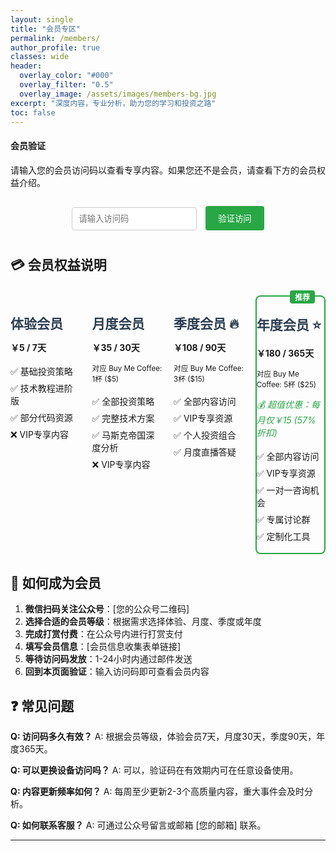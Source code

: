 ```yaml
---
layout: single
title: "会员专区"
permalink: /members/
author_profile: true
classes: wide
header:
  overlay_color: "#000"
  overlay_filter: "0.5"
  overlay_image: /assets/images/members-bg.jpg
excerpt: "深度内容，专业分析，助力您的学习和投资之路"
toc: false
---
```


<div id="member-auth-section">
  <div class="notice--info">
    <h4><i class="fas fa-key"></i> 会员验证</h4>
    <p>请输入您的会员访问码以查看专享内容。如果您还不是会员，请查看下方的会员权益介绍。</p>
    <div class="member-auth-form">
      <input type="text" id="accessCode" placeholder="请输入访问码" maxlength="20" style="padding: 10px; margin: 10px 0; width: 200px; border: 1px solid #ccc; border-radius: 4px;">
      <button onclick="verifyAccess()" style="padding: 10px 20px; background: #28a745; color: white; border: none; border-radius: 4px; cursor: pointer; margin-left: 10px;">验证访问</button>
    </div>
    <div id="auth-message" style="margin-top: 10px; padding: 10px; display: none;"></div>
  </div>
</div>

<div id="member-content" style="display: none;">

## 🎯 会员专享内容

### 📊 投资策略深度分析

#### 量化交易策略包
- **智能定投优化算法**：完整Python代码实现
- **回测数据分析**：2020-2025年历史数据验证
- **风险控制模型**：最大回撤控制和仓位管理
- **实盘运行记录**：真实交易数据和心得分享

#### 美股投资实战指南
- **个股深度研究报告**：Tesla、Apple、Microsoft等详细分析
- **财务数据解读模板**：可复用的分析框架
- **期权策略应用**：实际案例和风险管理
- **税务优化方案**：合规的节税策略

### 🔧 技术实现资源包

#### 自托管完整方案
- **Docker部署脚本**：一键部署各类服务
- **Nginx配置模板**：SSL、反向代理、负载均衡
- **监控告警系统**：Prometheus + Grafana完整配置
- **自动备份方案**：数据安全保障脚本

#### AI工具集成平台
- **API接口整合**：多个AI服务的统一调用
- **成本控制工具**：API使用量监控和预算管理
- **自动化工作流**：基于AI的内容生产流水线

### 🚀 马斯克帝国深度解析

#### 商业数据分析
- **财务模型构建**：Tesla、SpaceX估值分析
- **市场竞争格局**：详细的SWOT分析
- **技术路线图**：未来5年发展预测
- **投资价值评估**：基于DCF模型的量化分析

#### 独家研究资料
- **供应链分析**：Tesla电池技术发展趋势
- **专利数据挖掘**：技术创新方向预判
- **管理层访谈整理**：关键信息提取和解读

### 💎 专享VIP资源（季度/年度会员）

#### 个人投资组合分享
- **实际持仓披露**：定期更新的投资组合
- **决策过程记录**：买入卖出的具体思考
- **错误复盘分析**：失败案例的深度反思

#### 定制化工具
- **投资计算器**：个性化的收益预测工具
- **风险评估问卷**：专业的投资风险测评
- **资产配置建议**：基于个人情况的定制方案

#### 专属互动服务
- **月度直播答疑**：技术和投资问题解答
- **一对一咨询机会**：深度个性化指导
- **会员专属讨论群**：高质量的交流平台

</div>

## 💳 会员权益说明

<div class="feature__wrapper">
  <div class="feature__item">
    <div class="archive__item">
      <div class="archive__item-body">
        <h2 class="archive__item-title">体验会员</h2>
        <div class="archive__item-excerpt">
          <p><strong>￥5 / 7天</strong></p>
          <ul>
            <li>✅ 基础投资策略</li>
            <li>✅ 技术教程进阶版</li>
            <li>✅ 部分代码资源</li>
            <li>❌ VIP专享内容</li>
          </ul>
        </div>
      </div>
    </div>
  </div>

  <div class="feature__item">
    <div class="archive__item">
      <div class="archive__item-body">
        <h2 class="archive__item-title">月度会员</h2>
        <div class="archive__item-excerpt">
          <p><strong>￥35 / 30天</strong></p>
          <p><small>对应 Buy Me Coffee: 1杯 ($5)</small></p>
          <ul>
            <li>✅ 全部投资策略</li>
            <li>✅ 完整技术方案</li>
            <li>✅ 马斯克帝国深度分析</li>
            <li>❌ VIP专享内容</li>
          </ul>
        </div>
      </div>
    </div>
  </div>

  <div class="feature__item">
    <div class="archive__item">
      <div class="archive__item-body">
        <h2 class="archive__item-title">季度会员 🔥</h2>
        <div class="archive__item-excerpt">
          <p><strong>￥108 / 90天</strong></p>
          <p><small>对应 Buy Me Coffee: 3杯 ($15)</small></p>
          <ul>
            <li>✅ 全部内容访问</li>
            <li>✅ VIP专享资源</li>
            <li>✅ 个人投资组合</li>
            <li>✅ 月度直播答疑</li>
          </ul>
        </div>
      </div>
    </div>
  </div>

  <div class="feature__item feature__item--highlight">
    <div class="archive__item">
      <div class="archive__item-body">
        <h2 class="archive__item-title">年度会员 ⭐</h2>
        <div class="archive__item-excerpt">
          <p><strong>￥180 / 365天</strong></p>
          <p><small>对应 Buy Me Coffee: 5杯 ($25)</small></p>
          <p><em style="color: #28a745;">💰 超值优惠：每月仅￥15 (57%折扣)</em></p>
          <ul>
            <li>✅ 全部内容访问</li>
            <li>✅ VIP专享资源</li>
            <li>✅ 一对一咨询机会</li>
            <li>✅ 专属讨论群</li>
            <li>✅ 定制化工具</li>
          </ul>
        </div>
      </div>
    </div>
  </div>
</div>

## 🎯 如何成为会员

1. **微信扫码关注公众号**：[您的公众号二维码]
2. **选择合适的会员等级**：根据需求选择体验、月度、季度或年度
3. **完成打赏付费**：在公众号内进行打赏支付
4. **填写会员信息**：[会员信息收集表单链接]
5. **等待访问码发放**：1-24小时内通过邮件发送
6. **回到本页面验证**：输入访问码即可查看会员内容

## ❓ 常见问题

**Q: 访问码多久有效？**
A: 根据会员等级，体验会员7天，月度30天，季度90天，年度365天。

**Q: 可以更换设备访问吗？**
A: 可以，验证码在有效期内可在任意设备使用。

**Q: 内容更新频率如何？**
A: 每周至少更新2-3个高质量内容，重大事件会及时分析。

**Q: 如何联系客服？**
A: 可通过公众号留言或邮箱 [您的邮箱] 联系。

---

<script>
// 会员验证系统
function verifyAccess() {
    const accessCode = document.getElementById('accessCode').value.trim();
    const messageDiv = document.getElementById('auth-message');
    const memberContent = document.getElementById('member-content');
    
    if (!accessCode) {
        showMessage('请输入访问码', 'error');
        return;
    }
    
    // 验证访问码格式和有效性
    const result = validateAccessCode(accessCode);
    
    if (result.valid) {
        // 保存会员状态
        localStorage.setItem('memberAccess', 'true');
        localStorage.setItem('memberLevel', result.level);
        localStorage.setItem('memberExpiry', result.expiry);
        
        showMessage(`验证成功！${result.level}会员，有效期至 ${result.expiry}`, 'success');
        
        // 显示会员内容
        setTimeout(() => {
            document.getElementById('member-auth-section').style.display = 'none';
            memberContent.style.display = 'block';
            
            // 根据会员等级显示不同内容
            filterContentByLevel(result.level);
        }, 1500);
        
    } else {
        showMessage('访问码无效或已过期，请检查后重试', 'error');
    }
}

function validateAccessCode(code) {
    // 访问码格式：LEVEL_EXPIRY_RANDOM
    // 示例：VIP1_20250831_A7K9
    const parts = code.split('_');
    
    if (parts.length !== 3) {
        return { valid: false };
    }
    
    const levelCode = parts[0];
    const expiryDate = parts[1];
    const randomPart = parts[2];
    
    // 验证日期格式和是否过期
    if (!/^\d{8}$/.test(expiryDate)) {
        return { valid: false };
    }
    
    const expiry = new Date(
        parseInt(expiryDate.substr(0, 4)),
        parseInt(expiryDate.substr(4, 2)) - 1,
        parseInt(expiryDate.substr(6, 2))
    );
    
    const now = new Date();
    now.setHours(0, 0, 0, 0);
    
    if (expiry < now) {
        return { valid: false };
    }
    
    // 验证等级代码
    const levelMap = {
        'VIP1': '体验会员',
        'VIP2': '月度会员', 
        'VIP3': '季度会员',
        'VIP4': '年度会员'
    };
    
    if (!levelMap[levelCode]) {
        return { valid: false };
    }
    
    return {
        valid: true,
        level: levelMap[levelCode],
        levelCode: levelCode,
        expiry: expiry.toLocaleDateString('zh-CN')
    };
}

function filterContentByLevel(level) {
    // 根据会员等级显示相应内容
    const vipSections = document.querySelectorAll('h3, h4');
    
    vipSections.forEach(section => {
        const text = section.textContent;
        
        // VIP专享内容只对季度/年度会员显示
        if (text.includes('专享VIP') || text.includes('个人投资组合')) {
            if (level === '体验会员' || level === '月度会员') {
                const nextElement = section.nextElementSibling;
                if (nextElement) {
                    nextElement.style.display = 'none';
                }
                section.innerHTML = text + ' <span style="color: #dc3545;">[需要季度/年度会员]</span>';
            }
        }
    });
}

function showMessage(message, type) {
    const messageDiv = document.getElementById('auth-message');
    messageDiv.style.display = 'block';
    messageDiv.className = type === 'success' ? 'notice--success' : 'notice--danger';
    messageDiv.innerHTML = `<p>${message}</p>`;
}

// 页面加载时检查是否已验证
document.addEventListener('DOMContentLoaded', function() {
    const memberAccess = localStorage.getItem('memberAccess');
    const memberExpiry = localStorage.getItem('memberExpiry');
    
    if (memberAccess === 'true' && memberExpiry) {
        const expiry = new Date(memberExpiry);
        const now = new Date();
        
        if (expiry >= now) {
            // 仍在有效期内，直接显示内容
            const memberLevel = localStorage.getItem('memberLevel');
            document.getElementById('member-auth-section').style.display = 'none';
            document.getElementById('member-content').style.display = 'block';
            filterContentByLevel(memberLevel);
        } else {
            // 已过期，清除本地存储
            localStorage.removeItem('memberAccess');
            localStorage.removeItem('memberLevel'); 
            localStorage.removeItem('memberExpiry');
        }
    }
});
</script>

<style>
.member-auth-form {
    text-align: center;
    margin: 20px 0;
}

.feature__wrapper {
    display: grid;
    grid-template-columns: repeat(4, 1fr);
    grid-gap: 1.5em;
    margin: 2em 0;
    width: 100%;
}

.feature__item--highlight {
    border: 2px solid #28a745;
    border-radius: 8px;
    position: relative;
}

.feature__item--highlight::before {
    content: "推荐";
    position: absolute;
    top: -10px;
    right: 15px;
    background: #28a745;
    color: white;
    padding: 2px 8px;
    border-radius: 4px;
    font-size: 12px;
    font-weight: bold;
}

.archive__item-title {
    color: #2c3e50;
    margin-bottom: 0.5em;
}

.archive__item-excerpt ul {
    list-style: none;
    padding-left: 0;
}

.archive__item-excerpt li {
    padding: 0.25em 0;
}

/* 会员卡片响应式布局 */
@media (max-width: 1200px) {
    .feature__wrapper {
        grid-gap: 1.3em !important;
    }
}

@media (max-width: 900px) {
    .feature__wrapper {
        grid-template-columns: repeat(2, 1fr) !important;
        grid-gap: 1.2em !important;
    }
}

@media (max-width: 768px) {
    .feature__wrapper {
        grid-template-columns: 1fr !important;
        grid-gap: 1em !important;
    }
}
</style>
